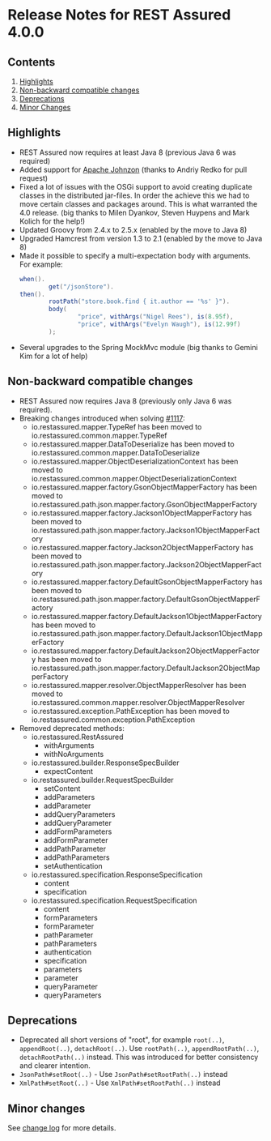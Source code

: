 # Release Notes for REST Assured 4.0.0 #

## Contents
1. [Highlights](#highlights)
1. [Non-backward compatible changes](#non-backward-compatible-changes)
1. [Deprecations](#deprecations)
1. [Minor Changes](#minor-changes)

## Highlights
* REST Assured now requires at least Java 8 (previous Java 6 was required)
* Added support for [Apache Johnzon](https://johnzon.apache.org/) (thanks to Andriy Redko for pull request)
* Fixed a lot of issues with the OSGi support to avoid creating duplicate classes in the distributed jar-files. In order the achieve this we had to move certain classes and packages around. This is what warranted the 4.0 release. (big thanks to Milen Dyankov, Steven Huypens and Mark Kolich for the help!) 
* Updated Groovy from 2.4.x to 2.5.x (enabled by the move to Java 8)
* Upgraded Hamcrest from version 1.3 to 2.1 (enabled by the move to Java 8)
* Made it possible to specify a multi-expectation body with arguments. For example:
  ```java
  when().
          get("/jsonStore").
  then().
          rootPath("store.book.find { it.author == '%s' }").
          body(
                  "price", withArgs("Nigel Rees"), is(8.95f),
                  "price", withArgs("Evelyn Waugh"), is(12.99f)
          );
  ```
* Several upgrades to the Spring MockMvc module (big thanks to Gemini Kim for a lot of help)

## Non-backward compatible changes ##
* REST Assured now requires Java 8 (previously only Java 6 was required).
* Breaking changes introduced when solving [#1117](https://github.com/rest-assured/rest-assured/issues/1117):
    * io.restassured.mapper.TypeRef has been moved to io.restassured.common.mapper.TypeRef
    * io.restassured.mapper.DataToDeserialize has been moved to io.restassured.common.mapper.DataToDeserialize
    * io.restassured.mapper.ObjectDeserializationContext has been moved to io.restassured.common.mapper.ObjectDeserializationContext
    * io.restassured.mapper.factory.GsonObjectMapperFactory has been moved to io.restassured.path.json.mapper.factory.GsonObjectMapperFactory
    * io.restassured.mapper.factory.Jackson1ObjectMapperFactory has been moved to io.restassured.path.json.mapper.factory.Jackson1ObjectMapperFactory
    * io.restassured.mapper.factory.Jackson2ObjectMapperFactory has been moved to io.restassured.path.json.mapper.factory.Jackson2ObjectMapperFactory
    * io.restassured.mapper.factory.DefaultGsonObjectMapperFactory has been moved to io.restassured.path.json.mapper.factory.DefaultGsonObjectMapperFactory
    * io.restassured.mapper.factory.DefaultJackson1ObjectMapperFactory has been moved to io.restassured.path.json.mapper.factory.DefaultJackson1ObjectMapperFactory
    * io.restassured.mapper.factory.DefaultJackson2ObjectMapperFactory has been moved to io.restassured.path.json.mapper.factory.DefaultJackson2ObjectMapperFactory
    * io.restassured.mapper.resolver.ObjectMapperResolver has been moved to io.restassured.common.mapper.resolver.ObjectMapperResolver
    * io.restassured.exception.PathException has been moved to io.restassured.common.exception.PathException
* Removed deprecated methods:
    * io.restassured.RestAssured
        * withArguments
        * withNoArguments
    * io.restassured.builder.ResponseSpecBuilder
        * expectContent
    * io.restassured.builder.RequestSpecBuilder
        * setContent
        * addParameters
        * addParameter
        * addQueryParameters
        * addQueryParameter
        * addFormParameters
        * addFormParameter
        * addPathParameter
        * addPathParameters
        * setAuthentication
    * io.restassured.specification.ResponseSpecification
        * content
        * specification
    * io.restassured.specification.RequestSpecification
        * content
        * formParameters
        * formParameter
        * pathParameter
        * pathParameters
        * authentication
        * specification
        * parameters
        * parameter
        * queryParameter
        * queryParameters

## Deprecations
* Deprecated all short versions of "root", for example `root(..)`, `appendRoot(..)`, `detachRoot(..)`. Use `rootPath(..)`, `appendRootPath(..)`, `detachRootPath(..)` instead. This was introduced for better consistency and clearer intention.
* `JsonPath#setRoot(..)` - Use `JsonPath#setRootPath(..)` instead
* `XmlPath#setRoot(..)` - Use `XmlPath#setRootPath(..)` instead

## Minor changes ##

See [change log](http://github.com/jayway/rest-assured/raw/master/changelog.txt) for more details.